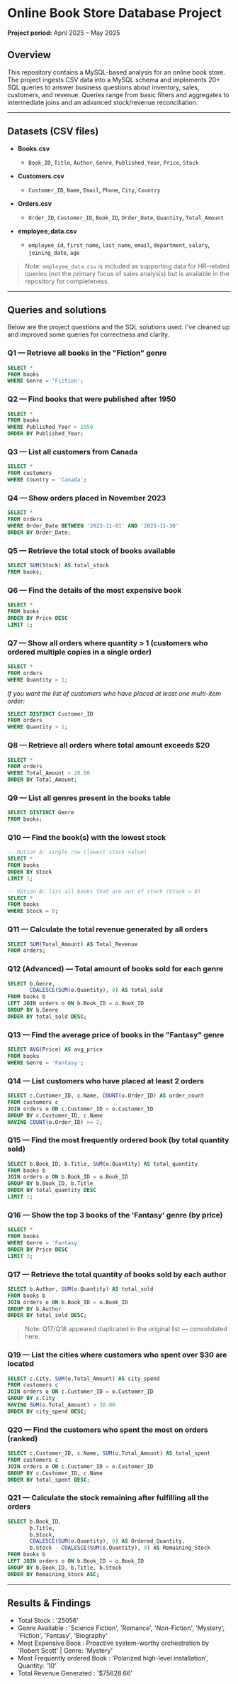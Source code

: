 # Online Book Store Database Project

**Project period:** April 2025 – May 2025

## Overview

This repository contains a MySQL-based analysis for an online book store. The project ingests CSV data into a MySQL schema and implements 20+ SQL queries to answer business questions about inventory, sales, customers, and revenue. Queries range from basic filters and aggregates to intermediate joins and an advanced stock/revenue reconciliation.

---

## Datasets (CSV files)

* **Books.csv**

  * `Book_ID`, `Title`, `Author`, `Genre`, `Published_Year`, `Price`, `Stock`

* **Customers.csv**

  * `Customer_ID`, `Name`, `Email`, `Phone`, `City`, `Country`

* **Orders.csv**

  * `Order_ID`, `Customer_ID`, `Book_ID`, `Order_Date`, `Quantity`, `Total_Amount`

* **employee\_data.csv**

  * `employee_id`, `first_name`, `last_name`, `email`, `department`, `salary`, `joining_date`, `age`

> Note: `employee_data.csv` is included as supporting data for HR-related queries (not the primary focus of sales analysis) but is available in the repository for completeness.

---

## Queries and solutions

Below are the project questions and the SQL solutions used. I’ve cleaned up and improved some queries for correctness and clarity.

### Q1 — Retrieve all books in the "Fiction" genre

```sql
SELECT *
FROM books
WHERE Genre = 'Fiction';
```

### Q2 — Find books that were published after 1950

```sql
SELECT *
FROM books
WHERE Published_Year > 1950
ORDER BY Published_Year;
```

### Q3 — List all customers from Canada

```sql
SELECT *
FROM customers
WHERE Country = 'Canada';
```

### Q4 — Show orders placed in November 2023

```sql
SELECT *
FROM orders
WHERE Order_Date BETWEEN '2023-11-01' AND '2023-11-30'
ORDER BY Order_Date;
```

### Q5 — Retrieve the total stock of books available

```sql
SELECT SUM(Stock) AS total_stock
FROM books;
```

### Q6 — Find the details of the most expensive book

```sql
SELECT *
FROM books
ORDER BY Price DESC
LIMIT 1;
```

### Q7 — Show all orders where quantity > 1 (customers who ordered multiple copies in a single order)

```sql
SELECT *
FROM orders
WHERE Quantity > 1;
```

*If you want the list of customers who have placed at least one multi-item order:*

```sql
SELECT DISTINCT Customer_ID
FROM orders
WHERE Quantity > 1;
```

### Q8 — Retrieve all orders where total amount exceeds \$20

```sql
SELECT *
FROM orders
WHERE Total_Amount > 20.00
ORDER BY Total_Amount;
```

### Q9 — List all genres present in the books table

```sql
SELECT DISTINCT Genre
FROM books;
```

### Q10 — Find the book(s) with the lowest stock

```sql
-- Option A: single row (lowest stock value)
SELECT *
FROM books
ORDER BY Stock
LIMIT 1;

-- Option B: list all books that are out of stock (Stock = 0)
SELECT *
FROM books
WHERE Stock = 0;
```

### Q11 — Calculate the total revenue generated by all orders

```sql
SELECT SUM(Total_Amount) AS Total_Revenue
FROM orders;
```

### Q12 (Advanced) — Total amount of books sold for each genre

```sql
SELECT b.Genre,
       COALESCE(SUM(o.Quantity), 0) AS total_sold
FROM books b
LEFT JOIN orders o ON b.Book_ID = o.Book_ID
GROUP BY b.Genre
ORDER BY total_sold DESC;
```

### Q13 — Find the average price of books in the "Fantasy" genre

```sql
SELECT AVG(Price) AS avg_price
FROM books
WHERE Genre = 'Fantasy';
```

### Q14 — List customers who have placed at least 2 orders

```sql
SELECT c.Customer_ID, c.Name, COUNT(o.Order_ID) AS order_count
FROM customers c
JOIN orders o ON c.Customer_ID = o.Customer_ID
GROUP BY c.Customer_ID, c.Name
HAVING COUNT(o.Order_ID) >= 2;
```

### Q15 — Find the most frequently ordered book (by total quantity sold)

```sql
SELECT b.Book_ID, b.Title, SUM(o.Quantity) AS total_quantity
FROM books b
JOIN orders o ON b.Book_ID = o.Book_ID
GROUP BY b.Book_ID, b.Title
ORDER BY total_quantity DESC
LIMIT 1;
```

### Q16 — Show the top 3 books of the 'Fantasy' genre (by price)

```sql
SELECT *
FROM books
WHERE Genre = 'Fantasy'
ORDER BY Price DESC
LIMIT 3;
```

### Q17 — Retrieve the total quantity of books sold by each author

```sql
SELECT b.Author, SUM(o.Quantity) AS total_sold
FROM books b
JOIN orders o ON b.Book_ID = o.Book_ID
GROUP BY b.Author
ORDER BY total_sold DESC;
```

> Note: Q17/Q18 appeared duplicated in the original list — consolidated here.

### Q19 — List the cities where customers who spent over \$30 are located

```sql
SELECT c.City, SUM(o.Total_Amount) AS city_spend
FROM customers c
JOIN orders o ON c.Customer_ID = o.Customer_ID
GROUP BY c.City
HAVING SUM(o.Total_Amount) > 30.00
ORDER BY city_spend DESC;
```

### Q20 — Find the customers who spent the most on orders (ranked)

```sql
SELECT c.Customer_ID, c.Name, SUM(o.Total_Amount) AS total_spent
FROM customers c
JOIN orders o ON c.Customer_ID = o.Customer_ID
GROUP BY c.Customer_ID, c.Name
ORDER BY total_spent DESC;
```

### Q21 — Calculate the stock remaining after fulfilling all the orders

```sql
SELECT b.Book_ID,
       b.Title,
       b.Stock,
       COALESCE(SUM(o.Quantity), 0) AS Ordered_Quantity,
       b.Stock - COALESCE(SUM(o.Quantity), 0) AS Remaining_Stock
FROM books b
LEFT JOIN orders o ON b.Book_ID = o.Book_ID
GROUP BY b.Book_ID, b.Title, b.Stock
ORDER BY Remaining_Stock ASC;
```


---

## Results & Findings

* Total Stock : '25056'
* Genre Available : 'Science Fiction', 'Romance', 'Non-Fiction', 'Mystery', 'Fiction', 'Fantasy', 'Biography'
* Most Expensive Book : Proactive system-worthy orchestration by 'Robert Scott' | Genre: 'Mystery'
* Most Frequently ordered Book : 'Polarized high-level installation', Quantity: '10'
* Total Revenue Generated : '$75628.66'
